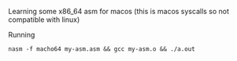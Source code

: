 Learning some x86_64 asm for macos (this is macos syscalls so not compatible with linux)

Running
```shell
nasm -f macho64 my-asm.asm && gcc my-asm.o && ./a.out
```